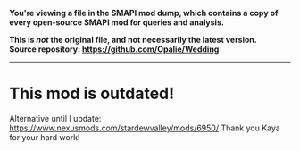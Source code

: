 **You're viewing a file in the SMAPI mod dump, which contains a copy of every open-source SMAPI mod
for queries and analysis.**

**This is _not_ the original file, and not necessarily the latest version.**  
**Source repository: https://github.com/Opalie/Wedding**

----

# This mod is outdated!
Alternative until I update:
https://www.nexusmods.com/stardewvalley/mods/6950/
Thank you Kaya for your hard work!
